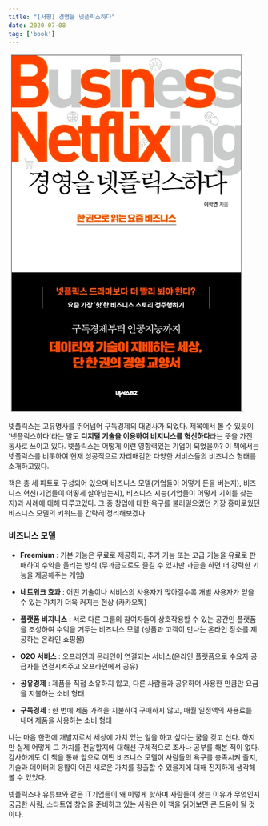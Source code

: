```yaml
---
title: "[서평] 경영을 넷플릭스하다"
date: 2020-07-08
tag: ['book']
---
```


![경영을 넷플릭스하다](./images/businessNetflixing.png)

넷플릭스는 고유명사를 뛰어넘어 구독경제의 대명사가 되었다. 제목에서 볼 수 있듯이 '넷플릭스하다'라는 말도 **디지털 기술을 이용하여 비지니스를 혁신하다**라는 뜻을 가진 동사로 쓰이고 있다. 넷플릭스는 어떻게 이런 영향력있는 기업이 되었을까? 이 책에서는 넷플릭스를 비롯하여 현재 성공적으로 자리매김한 다양한 서비스들의 비즈니스 형태를 소개하고있다.

책은 총 세 파트로 구성되어 있으며 비즈니스 모델(기업들이 어떻게 돈을 버는지), 비즈니스 혁신(기업들이 어떻게 살아남는지), 비즈니스 지능(기업들이 어떻게 기회를 찾는지)과 사례에 대해 다루고있다. 그 중 창업에 대한 욕구를 불러일으켰던 가장 흥미로웠던 비즈니스 모델의 키워드를 간략히 정리해보겠다.

### 비즈니스 모델

- **Freemium** : 기본 기능은 무료로 제공하되, 추가 기능 또는 고급 기능을 유료로 판매하여 수익을 올리는 방식 (무과금으로도 즐길 수 있지만 과금을 하면 더 강력한 기능을 제공해주는 게임)

- **네트워크 효과** : 어떤 기술이나 서비스의 사용자가 많아질수록 개별 사용자가 얻을 수 있는 가치가 더욱 커지는 현상 (카카오톡)

- **플랫폼 비지니스** : 서로 다른 그룹의 참여자들이 상호작용할 수 있는 공간인 플랫폼을 조성하여 수익을 거두는 비즈니스 모델 (상품과 고객이 만나는 온라인 장소를 제공하는 온라인 쇼핑몰)

- **O2O 서비스** : 오프라인과 온라인이 연결되는 서비스(온라인 플랫폼으로 수요자 공급자를 연결시켜주고 오프라인에서 공유)

- **공유경제** : 제품을 직접 소유하지 않고, 다른 사람들과 공유하며 사용한 만큼만 요금을 지불하는 소비 형태

- **구독경제** : 한 번에 제품 가격을 지불하여 구매하지 않고, 매월 일정액의 사용료를 내며 제품을 사용하는 소비 형태

나는 마음 한편에 개발자로서 세상에 가치 있는 일을 하고 싶다는 꿈을 갖고 산다. 하지만 실제 어떻게 그 가치를 전달할지에 대해선 구체적으로 조사나 공부를 해본 적이 없다. 감사하게도 이 책을 통해 앞으로 어떤 비즈니스 모델이 사람들의 욕구를 충족시켜 줄지, 기술과 데이터의 융합이 어떤 새로운 가치를 창출할 수 있을지에 대해 진지하게 생각해볼 수 있었다.

넷플릭스나 유튜브와 같은 IT기업들이 왜 이렇게 핫하며 사람들이 찾는 이유가 무엇인지 궁금한 사람, 스타트업 창업을 준비하고 있는 사람은 이 책을 읽어보면 큰 도움이 될 것이다.
